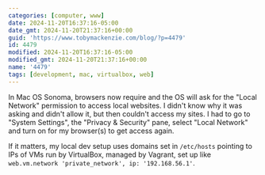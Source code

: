 ```yaml
---
categories: [computer, www]
date: 2024-11-20T16:37:16-05:00
date_gmt: 2024-11-20T21:37:16+00:00
guid: 'https://www.tobymackenzie.com/blog/?p=4479'
id: 4479
modified: 2024-11-20T16:37:16-05:00
modified_gmt: 2024-11-20T21:37:16+00:00
name: '4479'
tags: [development, mac, virtualbox, web]
---
```


In Mac OS Sonoma, browsers now require and the OS will ask for the "Local Network" permission to access local websites.  I didn't know why it was asking and didn't allow it, but then couldn't access my sites.  I had to go to "System Settings", the "Privacy & Security" pane, select "Local Network" and turn on for my browser(s) to get access again.

If it matters, my local dev setup uses domains set in `/etc/hosts` pointing to IPs of VMs run by VirtualBox, managed by Vagrant, set up like `web.vm.network 'private_network', ip: '192.168.56.1'`.
